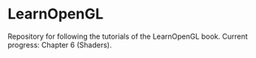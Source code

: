 # LearnOpenGL
Repository for following the tutorials of the LearnOpenGL book.
Current progress: Chapter 6 (Shaders).
